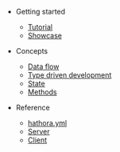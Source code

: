 - Getting started

  - [Tutorial](getting-started/tutorial.md)
  - [Showcase](getting-started/showcase.md)

- Concepts

  - [Data flow](concepts/data-flow.md)
  - [Type driven development](concepts/type-driven-development.md)
  - [State](concepts/state.md)
  - [Methods](concepts/methods.md)

- Reference

  - [hathora.yml](reference/hathora-yml.md)
  - [Server](reference/server.md)
  - [Client](reference/client.md)
